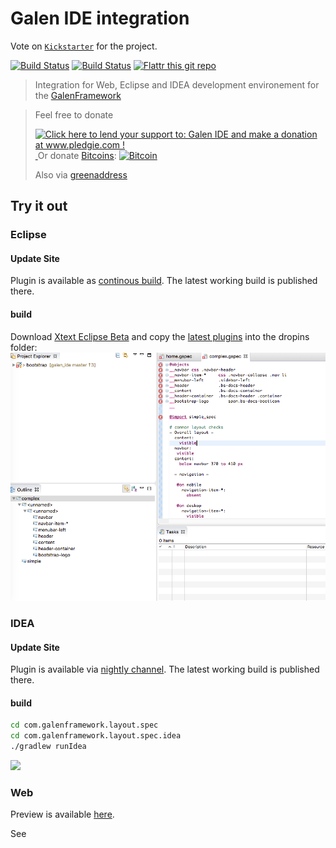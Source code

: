 # Galen IDE integration

Vote on [`Kickstarter`](https://www.kickstarter.com/projects/1453417775/1487427501) for the project.

[![Build Status](https://travis-ci.org/hypery2k/galen_ide.svg?branch=master)](https://travis-ci.org/hypery2k/galen_ide)
[![Build Status](https://martinreinhardt-online.de/jenkins/buildStatus/icon?job=Galen/Galen_IDE_build)](https://martinreinhardt-online.de/jenkins/job/Galen/job/Galen_IDE_build/)
[![Flattr this git repo](http://api.flattr.com/button/flattr-badge-large.png)](https://flattr.com/submit/auto?user_id=mreinhardt&url=https://github.com/hypery2k/galen_ide&title=badges&language=&tags=github&category=software)

> Integration for Web, Eclipse and IDEA development environement for the [GalenFramework](http://galenframework.com)


> Feel free to donate
> 
> <a href='http://www.pledgie.com/campaigns/27462'><img alt='Click here to lend your support to: Galen IDE and make a donation at www.pledgie.com !' src='http://www.pledgie.com/campaigns/27462.png?skin_name=chrome' border='0' /></a> <a target="_blank" href="https://www.paypal.com/cgi-bin/webscr?cmd=_s-xclick&hosted_button_id=345EFPLG3PGZU">
> <img alt="" border="0" src="https://www.paypalobjects.com/de_DE/DE/i/btn/btn_donateCC_LG.gif"/>
> </img></a>
> Or donate [Bitcoins](bitcoin:3NKtxw1SRYgess5ev4Ri54GekoAgkR213D):
> [![Bitcoin](https://martinreinhardt-online.de/bitcoin.png)](bitcoin:3NKtxw1SRYgess5ev4Ri54GekoAgkR213D)
> 
> Also via [greenaddress](https://greenaddress.it/pay/GA3ZPfh7As3Gc2oP6pQ1njxMij88u/)

## Try it out


### Eclipse
#### Update Site

Plugin is available as [continous build](https://martinreinhardt-online.de/update_sites/galen_ide/nightly/repository/). The latest working build is published there.

#### build

Download [Xtext Eclipse Beta](https://www.eclipse.org/Xtext/news.html#download-links) and copy the [latest plugins](https://github.com/hypery2k/galen_ide/releases/latest) into the dropins folder:
![](docs/screenshots/eclipse.png)

### IDEA

#### Update Site

Plugin is available via [nightly channel](https://plugins.jetbrains.com/plugin/8302). The latest working build is published there.

#### build
```bash
cd com.galenframework.layout.spec
cd com.galenframework.layout.spec.idea
./gradlew runIdea
````
![](docs/screenshots/idea.png)

### Web

Preview is available [here](https://martinreinhardt-online.de/galen_ide/).

See 
